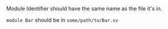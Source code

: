 Module Identifier should have the same name as the file it's in.

```module Bar``` should be in ```some/path/to/Bar.sv```
